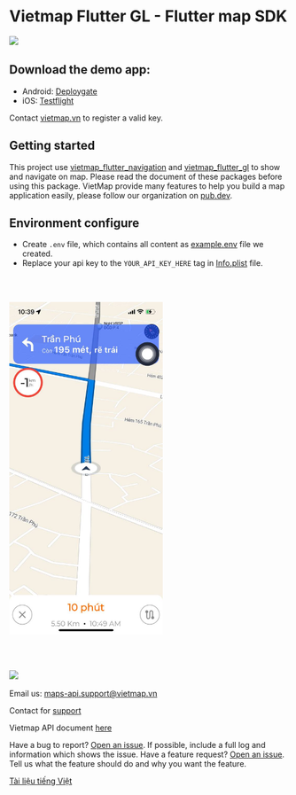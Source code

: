 # Vietmap Flutter GL - Flutter map SDK
[<img src="https://bizweb.dktcdn.net/100/415/690/themes/804206/assets/logo.png?1689561872933" height="40"/> </p>](https://bit.ly/vietmap-api)

## Download the demo app:
- Android: [Deploygate](https://dply.me/rbht07)
- iOS: [Testflight](https://testflight.apple.com/join/72lT6D0w)
 
Contact [vietmap.vn](https://bit.ly/vietmap-api) to register a valid key. 
 
## Getting started
This project use [vietmap_flutter_navigation](https://pub.dev/packages/vietmap_flutter_navigation) and [vietmap_flutter_gl](https://pub.dev/packages/vietmap_flutter_gl) to show and navigate on map. Please read the document of these packages before using this package. VietMap provide many features to help you build a map application easily, please follow our organization on [pub.dev](https://pub.dev/publishers/maps.vietmap.vn/packages).

## Environment configure
- Create `.env` file, which contains all content as [example.env](/example.env) file we created.
- Replace your api key to the `YOUR_API_KEY_HERE` tag in [Info.plist](/ios/Runner/Info.plist) file.


<br></br>

[<img src="https://github.com/vietmap-company/vietmap-react-native-navigation/blob/HEAD/img/ios_nav.jpeg?raw=true" height="600"/> </p>](https://vietmap.vn/maps-api)

<br></br>

[<img src="https://bizweb.dktcdn.net/100/415/690/themes/804206/assets/logo.png?1689561872933" height="40"/> </p>](https://vietmap.vn/maps-api)
Email us: [maps-api.support@vietmap.vn](mailto:maps-api.support@vietmap.vn)


Contact for [support](https://vietmap.vn/lien-he)

Vietmap API document [here](https://maps.vietmap.vn/docs/map-api/overview/)

Have a bug to report? [Open an issue](https://github.com/vietmap-company/flutter-map-sdk/issues). If possible, include a full log and information which shows the issue.
Have a feature request? [Open an issue](https://github.com/vietmap-company/flutter-map-sdk/issues). Tell us what the feature should do and why you want the feature.

[Tài liệu tiếng Việt](./README.vi.md)